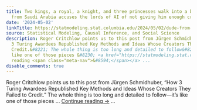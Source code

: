 ```yaml
---
title: Two kings, a royal, a knight, and three princesses walk into a bar . . . (Dude
  from Saudi Arabia accuses the lords of AI of not giving him enough credit.)
date: '2024-05-02'
linkTitle: https://statmodeling.stat.columbia.edu/2024/05/02/dude-from-saudi-arabia-accuses-lords-of-ai-of-not-giving-him-enough-credit/
source: Statistical Modeling, Causal Inference, and Social Science
description: Roger Critchlow points us to this post from Jürgen Schmidhuber, &#8220;How
  3 Turing Awardees Republished Key Methods and Ideas Whose Creators They Failed to
  Credit.&#8221; The whole thing is too long and detailed to follow&#8212;it&#8217;s
  like one of those pieces &#8230; <a href="https://statmodeling.stat.columbia.edu/2024/05/02/dude-from-saudi-arabia-accuses-lords-of-ai-of-not-giving-him-enough-credit/">Continue
  reading <span class="meta-nav">&#8594;</span></a> ...
disable_comments: true
---
```

Roger Critchlow points us to this post from Jürgen Schmidhuber, &#8220;How 3 Turing Awardees Republished Key Methods and Ideas Whose Creators They Failed to Credit.&#8221; The whole thing is too long and detailed to follow&#8212;it&#8217;s like one of those pieces &#8230; <a href="https://statmodeling.stat.columbia.edu/2024/05/02/dude-from-saudi-arabia-accuses-lords-of-ai-of-not-giving-him-enough-credit/">Continue reading <span class="meta-nav">&#8594;</span></a> ...